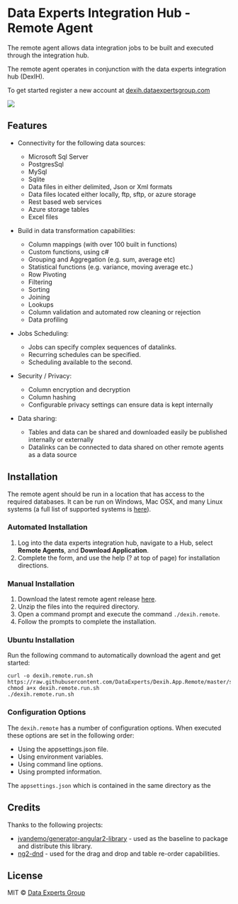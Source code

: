 
# Data Experts Integration Hub - Remote Agent

The remote agent allows data integration jobs to be built and executed through the integration hub.

The remote agent operates in conjunction with the data experts integration hub (DexIH).  

To get started register a new account at [dexih.dataexpertsgroup.com][dexih]

[![][dex-img]][dex]

[dex-img]: https://dataexpertsgroup.com/img/dex_web_logo.png
[dex]: https://dataexpertsgroup.com
[dexih]: https://dexih.dataexpertsgroup.com

## Features

* Connectivity for the following data sources:
    * Microsoft Sql Server
    * PostgresSql
    * MySql
    * Sqlite
    * Data files in either delimited, Json or Xml formats
    * Data files located either locally, ftp, sftp, or azure storage
    * Rest based web services
    * Azure storage tables
    * Excel files

* Build in data transformation capabilities:
    * Column mappings (with over 100 built in functions)
    * Custom functions, using c#
    * Grouping and Aggregation (e.g. sum, average etc)
    * Statistical functions (e.g. variance, moving average etc.)
    * Row Pivoting
    * Filtering
    * Sorting
    * Joining
    * Lookups
    * Column validation and automated row cleaning or rejection
    * Data profiling

* Jobs Scheduling:
    * Jobs can specify complex sequences of datalinks.
    * Recurring schedules can be specified.
    * Scheduling available to the second.

* Security / Privacy:
    * Column encryption and decryption
    * Column hashing
    * Configurable privacy settings can ensure data is kept internally

* Data sharing:
    * Tables and data can be shared and downloaded easily be published internally or externally
    * Datalinks can be connected to data shared on other remote agents as a data source


## Installation

The remote agent should be run in a location that has access to the required databases.  It can be run on Windows, Mac OSX, and many Linux systems (a full list of supported systems is [here](https://github.com/dotnet/core/blob/master/release-notes/2.0/2.0-supported-os.md)).

### Automated Installation

1. Log into the data experts integration hub, navigate to a Hub, select **Remote Agents**, and **Download Application**.
2. Complete the form, and use the help (? at top of page) for installation directions.

### Manual Installation

1. Download the latest remote agent release [here](https://github.com/DataExperts/Dexih.App.Remote/releases/latest).
2. Unzip the files into the required directory.
3. Open a command prompt and execute the command `./dexih.remote`.
4. Follow the prompts to complete the installation.

### Ubuntu Installation

Run the following command to automatically download the agent and get started:
```
curl -o dexih.remote.run.sh https://raw.githubusercontent.com/DataExperts/Dexih.App.Remote/master/src/dexih.remote/scripts/dexih.remote.run.linux.sh
chmod a+x dexih.remote.run.sh
./dexih.remote.run.sh
```

### Configuration Options

The `dexih.remote` has a number of configuration options.  When executed these options are set in the following order:

* Using the appsettings.json file.
* Using environment variables.
* Using command line options.
* Using prompted information.

The `appsettings.json` which is contained in the same directory as the 


### 

## Credits

Thanks to the following projects:

* [jvandemo/generator-angular2-library](https://github.com/jvandemo/generator-angular2-library) - used as the baseline to package and distribute this library.
* [ng2-dnd](https://github.com/akserg/ng2-dnd) - used for the drag and drop and table re-order capabilities.

## License

MIT © [Data Experts Group](mailto:gholland@dataexpertsgroup.com)
